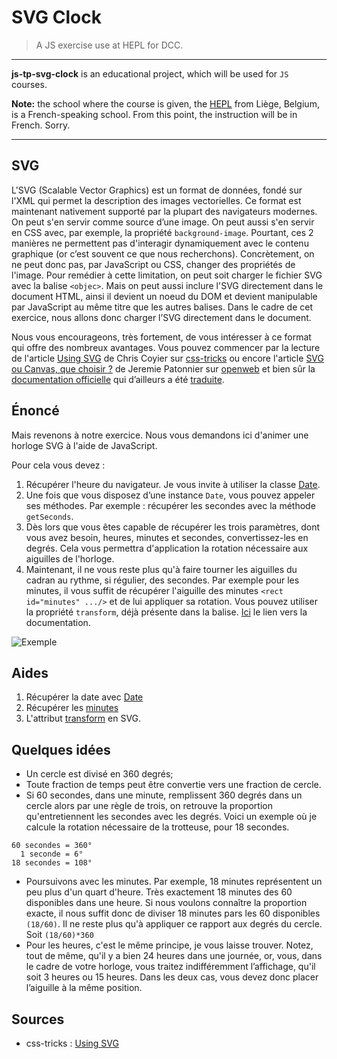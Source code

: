 # SVG Clock

> A JS exercise use at HEPL for DCC.

* * *

**js-tp-svg-clock** is an educational project, which will be used for `JS` courses.

**Note:** the school where the course is given, the [HEPL](http://www.provincedeliege.be/hauteecole) from Liège, Belgium, is a French-speaking school. From this point, the instruction will be in French. Sorry.

* * *



## SVG

L'SVG (Scalable Vector Graphics) est un format de données, fondé sur l'XML qui permet la description des images vectorielles. Ce format est maintenant nativement supporté par la plupart des navigateurs modernes. On peut s'en servir comme source d’une image. On peut aussi s'en servir en CSS avec, par exemple, la propriété `background-image`. Pourtant, ces 2 manières ne permettent pas d'interagir dynamiquement avec le contenu graphique (or c’est souvent ce que nous recherchons). Concrètement, on ne peut donc pas, par JavaScript ou CSS, changer des propriétés de l'image. Pour remédier à cette limitation, on peut soit charger le fichier SVG avec la balise `<objec>`. Mais on peut aussi inclure l'SVG directement dans le document HTML, ainsi il devient un noeud du DOM et devient manipulable par JavaScript au même titre que les autres balises. Dans le cadre de cet exercice, nous allons donc charger l’SVG directement dans le document.

Nous vous encourageons, très fortement, de vous intéresser à ce format qui offre des nombreux avantages. Vous pouvez commencer par la lecture de l'article [Using SVG](https://css-tricks.com/using-svg/) de Chris Coyier sur [css-tricks](https://css-tricks.com) ou encore l'article [SVG ou Canvas, que choisir ?](https://openweb.eu.org/articles/canvas_svg_que_choisir) de Jeremie Patonnier sur [openweb](https://openweb.eu.org) et bien sûr la [documentation officielle](https://www.w3.org/TR/SVG/) qui d’ailleurs a été [traduite](http://www.yoyodesign.org/doc/w3c/svg1/).



## Énoncé

Mais revenons à notre exercice. Nous vous demandons ici d'animer une horloge SVG à l'aide de JavaScript. 

Pour cela vous devez : 

1. Récupérer l'heure du navigateur. Je vous invite à utiliser la classe [Date](https://developer.mozilla.org/fr/docs/Web/JavaScript/Reference/Global_Objects/Date).
2. Une fois que vous disposez d’une instance `Date`, vous pouvez appeler ses méthodes. Par exemple : récupérer les secondes avec la méthode `getSeconds`. 
3. Dès lors que vous êtes capable de récupérer les trois paramètres, dont vous avez besoin, heures, minutes et secondes, convertissez-les en degrés. Cela vous permettra d'application la rotation nécessaire aux aiguilles de l'horloge. 
4. Maintenant, il ne vous reste plus qu'à faire tourner les aiguilles du cadran au rythme, si régulier, des secondes. Par exemple pour les minutes, il vous suffit de récupérer l'aiguille des minutes `<rect id="minutes" .../>` et de lui appliquer sa rotation. Vous pouvez utiliser la propriété `transform`, déjà présente dans la balise. [Ici](https://developer.mozilla.org/fr/docs/Web/SVG/Attribute/transform#rotate) le lien vers la documentation. 





![Exemple](readme.gif)


## Aides

1. Récupérer la date avec [Date](https://developer.mozilla.org/fr/docs/Web/JavaScript/Reference/Global_Objects/Date)
1. Récupérer les [minutes](https://developer.mozilla.org/fr/docs/Web/JavaScript/Reference/Global_Objects/Date/getMinutes)
1. L'attribut [transform](https://developer.mozilla.org/fr/docs/Web/SVG/Attribute/transform#rotate) en SVG. 



## Quelques idées 

* Un cercle est divisé en 360 degrés;
* Toute fraction de temps peut être convertie vers une fraction de cercle.
* Si 60 secondes, dans une minute, remplissent 360 degrés dans un cercle alors par une règle de trois, on retrouve la proportion qu'entretiennent les secondes avec les degrés. Voici un exemple où je calcule la rotation nécessaire de la trotteuse, pour 18 secondes. 

```
60 secondes = 360°
  1 seconde = 6°
18 secondes = 108°
```



* Poursuivons avec les minutes. Par exemple, 18 minutes représentent un peu plus d'un quart d'heure. Très exactement 18 minutes des 60 disponibles dans une heure. Si nous voulons connaître la proportion exacte, il nous suffit donc de diviser 18 minutes pars les 60 disponibles `(18/60)`. Il ne reste plus qu'à appliquer ce rapport aux degrés du cercle. Soit `(18/60)*360`
* Pour les heures, c'est le même principe, je vous laisse trouver. Notez, tout de même, qu'il y a bien 24 heures dans une journée, or, vous, dans le cadre de votre horloge, vous traitez indifféremment l’affichage, qu'il soit 3 heures ou 15 heures. Dans les deux cas, vous devez donc placer l’aiguille à la même position.

## Sources 

* css-tricks : [Using SVG](https://css-tricks.com/using-svg/)

